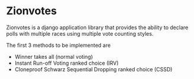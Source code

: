 # Zionvotes

Zionvotes is a django application library that provides the ability to declare
polls with multiple races using multiple vote counting styles.

The first 3 methods to be implemented are
 * Winner takes all (normal voting)
 * Instant Run-off Voting ranked choice (IRV)
 * Cloneproof Schwarz Sequential Dropping ranked choice (CSSD)

